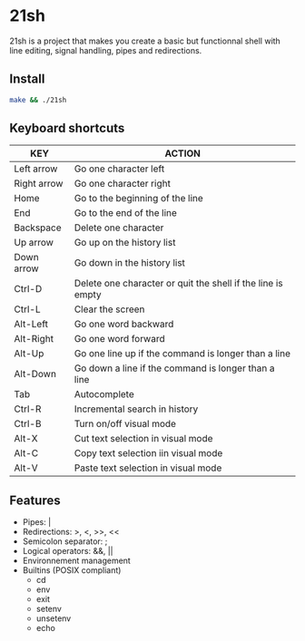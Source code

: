 # 21sh

21sh is a project that makes you create a basic but functionnal shell with line editing, signal handling, pipes and redirections.

## Install
```bash
make && ./21sh
```

## Keyboard shortcuts

| KEY | ACTION |
| --- | ------ |
| Left arrow | Go one character left |
| Right arrow | Go one character right |
| Home | Go to the beginning of the line |
| End | Go to the end of the line |
| Backspace | Delete one character |
| Up arrow | Go up on the history list |
| Down arrow | Go down in the history list |
| Ctrl-D | Delete one character or quit the shell if the line is empty |
| Ctrl-L | Clear the screen |
| Alt-Left | Go one word backward |
| Alt-Right | Go one word forward |
| Alt-Up | Go one line up if the command is longer than a line |
| Alt-Down | Go down a line if the command is longer than a line |
| Tab | Autocomplete |
| Ctrl-R | Incremental search in history |
| Ctrl-B | Turn on/off visual mode |
| Alt-X | Cut text selection in visual mode |
| Alt-C | Copy text selection iin visual mode |
| Alt-V | Paste text selection in visual mode |

## Features

- Pipes: |
- Redirections: >, <, >>, <<
- Semicolon separator: ;
- Logical operators: &&, ||
- Environnement management
- Builtins (POSIX compliant)
  - cd
  - env
  - exit
  - setenv
  - unsetenv
  - echo

